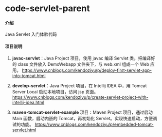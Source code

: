 # code-servlet-parent

#### 介绍
Java Servlet 入门体验代码

#### 项目说明

1. **javac-servlet**：Java Project 项目，使用 javac 编译 Servlet 类。把编译好的 class 文件放入 DemoWebapp 文件夹下，与 web.xml 组成一个 Web 应用。
    https://www.cnblogs.com/kendoziyu/p/deploy-first-servlet-app-into-tomcat.html

2. **develop-servlet**：Java Project 项目，在 Intellij IDEA 中，用 Tomcat Server Local 启动本地项目，访问 jsp 页面。
    https://www.cnblogs.com/kendoziyu/p/create-servlet-project-with-intellij-idea.html
    
3. **maven-tomcat-servlet-example** 项目：Maven Project 项目，通过启动 Main 函数，启动内嵌的 Tomcat，再初始化 Servlet。实现快速启动，方便调试的功能。
    https://www.cnblogs.com/kendoziyu/p/embedded-tomcat-servlet.html